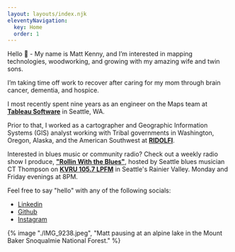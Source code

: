 ```yaml
---
layout: layouts/index.njk
eleventyNavigation:
  key: Home
  order: 1
---
```

Hello 👋 - My name is Matt Kenny, and I’m interested in mapping technologies,
woodworking, and growing with my amazing wife and twin sons.

I’m taking time off work to recover after caring for my mom through
brain cancer, dementia, and hospice.

I most recently spent nine years as an engineer on the Maps team
at **[Tableau Software](https://www.tableau.com/)** in Seattle, WA.

Prior to that, I worked as a cartographer and Geographic Information
Systems (GIS) analyst working with Tribal governments in Washington, Oregon,
Alaska, and the American Southwest at **[RIDOLFI](https://www.ridolfi.com/)**.

Interested in blues music or community radio? Check out a weekly radio show
I produce, **["Rollin With the Blues"](https://kvru.org/programs/rollin-with-the-blues/)**,
hosted by Seattle blues musician CT Thompson on **[KVRU 105.7 LPFM](https://kvru.org/)**
in Seattle's Rainier Valley. Monday and Friday evenings at 8PM.

Feel free to say "hello" with any of the following socials:

- [Linkedin](https://www.linkedin.com/in/mattmakesmaps/)
- [Github](https://github.com/mattmakesmaps)
- [Instagram](https://www.instagram.com/mattmakesmaps/)

{% image "./IMG_9238.jpeg", "Matt pausing at an alpine lake in the Mount Baker Snoqualmie National Forest." %}